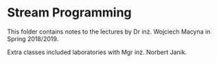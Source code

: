 # Stream Programming

This folder contains notes to the lectures by Dr inż. Wojciech Macyna in Spring 2018/2019. 

Extra classes included laboratories with Mgr inż. Norbert Janik.